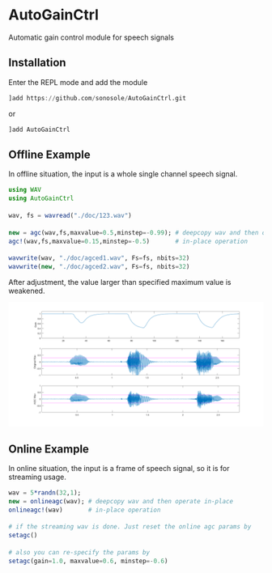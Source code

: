 # AutoGainCtrl
 Automatic gain control module for speech signals

## Installation
Enter the REPL mode and add the module
```julia
]add https://github.com/sonosole/AutoGainCtrl.git
```
or
```julia
]add AutoGainCtrl
```

## Offline Example
In offline situation, the input is a whole single channel speech signal.

```julia
using WAV
using AutoGainCtrl

wav, fs = wavread("./doc/123.wav")

new = agc(wav,fs,maxvalue=0.5,minstep=-0.99); # deepcopy wav and then operate in-place
agc!(wav,fs,maxvalue=0.15,minstep=-0.5)       # in-place operation

wavwrite(wav, "./doc/agced1.wav", Fs=fs, nbits=32)
wavwrite(new, "./doc/agced2.wav", Fs=fs, nbits=32)
```

After adjustment, the value larger than specified maximum value is weakened.

![agced](/doc/agced-wav.png)


## Online Example
In online situation, the input is a frame of speech signal, so it is for streaming usage.

```julia
wav = 5*randn(32,1);
new = onlineagc(wav); # deepcopy wav and then operate in-place
onlineagc!(wav)       # in-place operation

# if the streaming wav is done. Just reset the online agc params by
setagc()

# also you can re-specify the params by
setagc(gain=1.0, maxvalue=0.6, minstep=-0.6)
```
